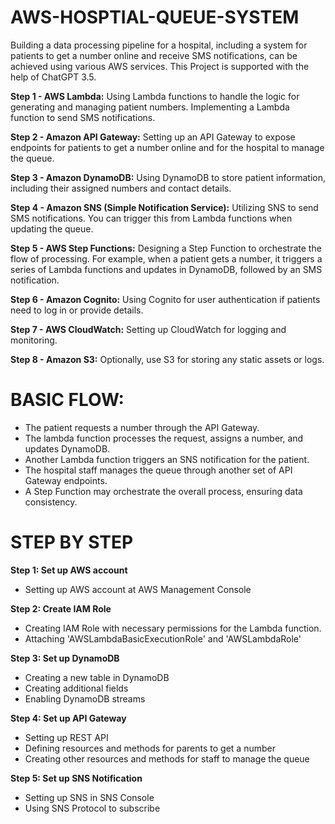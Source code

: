 # AWS-HOSPTIAL-QUEUE-SYSTEM
Building a data processing pipeline for a hospital, including a system for patients to get a number online and receive SMS notifications, can be achieved using various AWS services.
This Project is supported with the help of ChatGPT 3.5.

**Step 1 - AWS Lambda:**
Using Lambda functions to handle the logic for generating and managing patient numbers.
Implementing a Lambda function to send SMS notifications.

**Step 2 - Amazon API Gateway:**
Setting up an API Gateway to expose endpoints for patients to get a number online and for the hospital to manage the queue.

**Step 3 - Amazon DynamoDB:**
Using DynamoDB to store patient information, including their assigned numbers and contact details.

**Step 4 - Amazon SNS (Simple Notification Service):**
Utilizing SNS to send SMS notifications. You can trigger this from Lambda functions when updating the queue.

**Step 5 - AWS Step Functions:**
Designing a Step Function to orchestrate the flow of processing. For example, when a patient gets a number, it triggers a series of Lambda functions and updates in DynamoDB, followed by an SMS notification.

**Step 6 - Amazon Cognito:**
Using Cognito for user authentication if patients need to log in or provide details.

**Step 7 - AWS CloudWatch:**
Setting up CloudWatch for logging and monitoring.

**Step 8 - Amazon S3:**
Optionally, use S3 for storing any static assets or logs.

# BASIC FLOW:
- The patient requests a number through the API Gateway.
- The lambda function processes the request, assigns a number, and updates DynamoDB.
- Another Lambda function triggers an SNS notification for the patient.
- The hospital staff manages the queue through another set of API Gateway endpoints.
- A Step Function may orchestrate the overall process, ensuring data consistency.

# STEP BY STEP
**Step 1: Set up AWS account**
- Setting up AWS account at AWS Management Console

**Step 2: Create IAM Role**
- Creating IAM Role with necessary permissions for the Lambda function.
- Attaching 'AWSLambdaBasicExecutionRole' and 'AWSLambdaRole'

**Step 3: Set up DynamoDB**
- Creating a new table in DynamoDB
- Creating additional fields
- Enabling DynamoDB streams

**Step 4: Set up API Gateway**
- Setting up REST API
- Defining resources and methods for parents to get a number
- Creating other resources and methods for staff to manage the queue

**Step 5: Set up SNS Notification**
- Setting up SNS in SNS Console
- Using SNS Protocol to subscribe
